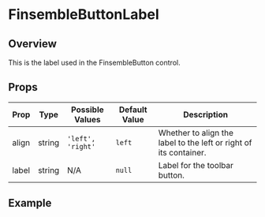 # FinsembleButtonLabel

## Overview

This is the label used in the FinsembleButton control.

## Props

| Prop               	| Type     	        | Possible Values | Default Value | Description |
|--------------	        |----------------	|-------------	  | ------------- | -------------	|
| align              	| string   	| `'left', 'right'`                        	| `left`        	| Whether to align the label to the left or right of its container. |
| label              	| string   	| N/A                                      	| `null`        	| Label for the toolbar button. |

## Example
